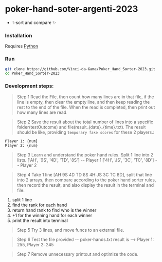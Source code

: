 # poker-hand-soter-argenti-2023

- ✨sort and compare ✨

### Installation

Requires [Python](https://www.python.org/downloads/)

### Run

```sh
git clone https://github.com/Vinci-da-Gama/Poker_Hand_Sorter-2023.git
cd Poker_Hand_Sorter-2023

```
### Development steps:

> Step 1
Read the File, then count how many lines are in that file, if the line is empty, then clear the empty line, and then keep reading the rest to the end of the file. When the read is completed, then print out how many lines are read.

> Step 2
Save the result about the total number of lines into a specific folder(testOutcome) and file(result_{date}_{time}.txt).
The result should be like, providing `temporary fake scores` for these 2 players.:
```sh
Player 1: {num}
Player 2: {num}
```

> Step 3
Learn and understand the poker hand rules. Split 1 line into 2 lists.
['AH', '9S', '4D', 'TD', '8S'] -- Player 1
['4H', 'JS', '3C', 'TC', '8D'] -- Player 2

> Step 4
Take 1 line [AH 9S 4D TD 8S 4H JS 3C TC 8D], split that line into 2 arrays, then compare according to the poker hand sorter rules, then record the result, and also display the result in the terminal and file.

1. split 1 line
2. find the rank for each hand
3. return hand rank to find who is the winner
4. +1 for the winning hand for each winner
5. print the result into terminal

> Step 5
Try 3 lines, and move funcs to an external file.

> Step 6
Test the file provided -- poker-hands.txt
result is --> Player 1: 255, Player 2: 245

> Step 7
Remove unnecessary printout and optimize the code.
